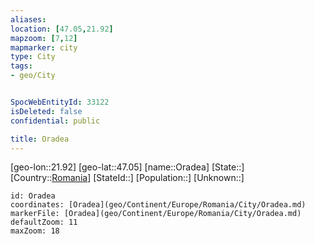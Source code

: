 ```yaml
---
aliases: 
location: [47.05,21.92]
mapzoom: [7,12] 
mapmarker: city 
type: City
tags:
- geo/City


SpocWebEntityId: 33122
isDeleted: false
confidential: public

title: Oradea
---
```

[geo-lon::21.92]
[geo-lat::47.05]
[name::Oradea]
[State::]
[Country::[Romania](geo/Continent/Europe/Romania.md)]
[StateId::]
[Population::]
[Unknown::]


```leaflet
id: Oradea
coordinates: [Oradea](geo/Continent/Europe/Romania/City/Oradea.md)
markerFile: [Oradea](geo/Continent/Europe/Romania/City/Oradea.md)
defaultZoom: 11 
maxZoom: 18
```


